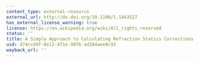```yaml
---
content_type: external-resource
external_url: http://dx.doi.org/10.1190/1.1443527
has_external_license_warning: true
license: https://en.wikipedia.org/wiki/All_rights_reserved
status: ''
title: A Simple Approach to Calculating Refraction Statics Corrections
uid: d74ccddf-8e12-4f1e-98f6-ad184aee8c93
wayback_url: ''
---
```

